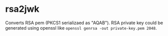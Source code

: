 # rsa2jwk
Converts RSA pem (PKCS1 serializaed as "AQAB"). RSA private key could be generated using openssl like `openssl genrsa -out private-key.pem 2048`.
